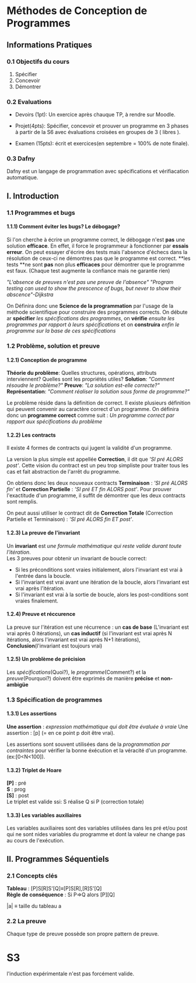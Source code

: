 
# Méthodes de Conception de Programmes
##  Informations Pratiques
### 0.1 Objectifs du cours
1. Spécifier
2. Concevoir
3. Démontrer

### 0.2 Evaluations

* Devoirs (1pt): Un exercice après chauque TP, à rendre sur Moodle.

* Projet(4pts): Spécifier, concevoir et prouver un programme en 3 phases à partir de la S6 avec évaluations croisées en groupes de 3 ( libres ).

* Examen (15pts): écrit et exercices(en septembre = 100% de note finale).

### 0.3 Dafny
Dafny est un langage de programmation avec spécifications et vérifiacation automatique.

## I. Introduction
### 1.1 Programmes et bugs
#### 1.1.1) Comment éviter les bugs? Le débogage?
Si l'on cherche à écrire un  programme correct, le débogage n'est **pas** une solution **efficace**. En effet, il force le programmeur à fonctionner par **essais erreur**. On peut essayer d'écrire des tests mais l'absence d'échecs dans la résolution de ceux-ci ne démontres pas que le programme est correct. **les tests **ne sont **pas** non plus **efficaces** pour démontrer que le programme est faux. (Chaque test augmente la confiance mais ne garantie rien)

*"L'absence de preuves n'est pas une preuve de l'absence"*
*"Program testing can used to show the prescence of bugs, but never to show their abscence"-Dijkstra*

On Définira donc une **Science de la programmation** par l'usage de la méthode scientifique pour construire des programmes corrects. On débute ar **spécifier** *les spécifications des programmes*, on **vérifie** *ensuite les programmes par rapport à leurs spécifications* et on **construira** *enfin le programme sur la base de ces spécifications*

### 1.2 Problème, solution et preuve
#### 1.2.1) Conception de programme
**Théorie du problème**: Quelles structures, opérations, attributs interviennent? Quelles sont les propriétés utiles?
**Solution**: *"Comment résoudre le problème?"*
**Preuve**: *"La solution est-elle correcte?"*
**Représentation**: *"Comment réaliser la solution sous forme de programme?"*

Le problème réside dans la définition de correct. Il existe plusieurs définition qui peuvent convenir au caractère correct d'un programme. On définira donc un **programme correct** comme suit : *Un programme correct par rapport aux spécifications du problème*  

#### 1.2.2) Les contracts
Il existe 4 formes de contracts qui jugent la validité d'un programme.

 La version la plus simple est appellée **Correction**, il dit que *'SI pré ALORS post'*. Cette vision du contract est un peu trop simpliste pour traiter tous les cas et fait abstraction de l'arrêt du programme.

 On obtiens donc les deux nouveaux contracts **Terminaison** : *'SI pré ALORS fin'* et **Correction Partielle** : *'SI pré ET fin ALORS post'*. Pour prouver l'exactitude d'un programme, il suffit de démontrer que les deux contracts sont remplis.


On peut aussi utiliser le contract dit de **Correction Totale** (Correction Partielle et Terminaison) : *'SI pré ALORS fin ET post'*.

#### 1.2.3) La preuve de l'invariant
Un **invariant** est *une formule mathématique qui reste valide durant toute l'itération*.  
Les 3 preuves pour obtenir un invariant de boucle correct:
 * Si les préconditions sont vraies initialement, alors l'invariant est vrai à l'entrée dans la boucle.
 * Si l'invariant est vrai avant une itération de la boucle, alors l'invariant est vrai après l'itération.
 * Si l'invariant est vrai à la sortie de boucle, alors les post-conditions sont vraies finalement.

#### 1.2.4) Preuve et réccurence
La preuve sur l'itération est une récurrence : un **cas de base** (L'invariant est vrai après 0 itérations), un **cas inductif** (si l'invariant est vrai après N itérations, alors l'invariant est vrai après N+1 itérations), **Conclusion**(l'invariant est toujours vrai)

#### 1.2.5) Un problème de précision
Les *spécifications*(Quoi?), le *programme*(Comment?) et la *preuve*(Pourquoi?) doivent être exprimés de manière **précise** et **non-ambigüe**

### 1.3 Spécification de programmes
#### 1.3.1) Les assertions  
**Une assertion** : *expression mathématique qui doit être évaluée à vraie*
Une assertion : [p] (= en ce point p doit être vrai).

Les assertions sont souvent utilisées dans de la *programmation par contraintes* pour vérifier la bonne éxécution et la véracité d'un programme.(ex:[0<N<100]).

#### 1.3.2) Triplet de Hoare
**[P]** : pré  
**S** : prog  
**[S]** : post  
Le triplet est valide ssi: S réalise Q si P (correction totale)

#### 1.3.3) Les variables auxiliaires
Les variables auxiliaires sont des variables utilisées dans les pré et/ou post qui ne sont nides variables du programme et dont la valeur ne change pas au cours de l'exécution.

## II. Programmes Séquentiels
### 2.1 Concepts clés
**Tableau** : [P]S[R]S'[Q]≡[P]S[R],[R]S'[Q]  
**Règle de conséquence** : Si P⇒Q alors [P][Q]

|a| ≡ taille du tableau a

### 2.2 La preuve
Chaque type de preuve possède son propre pattern de preuve.




# S3

l'induction expérimentale n'est pas forcément valide.
